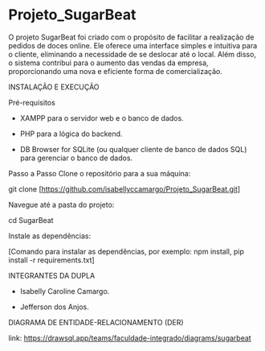 # Projeto_SugarBeat

O projeto SugarBeat foi criado com o propósito de facilitar a realização de pedidos de doces online. Ele oferece uma interface simples e intuitiva para o cliente,
eliminando a necessidade de se deslocar até o local. Além disso, o sistema contribui para o aumento das vendas da empresa, proporcionando uma nova e eficiente forma de comercialização.

INSTALAÇÃO E EXECUÇÃO
 
Pré-requisitos
- XAMPP para o servidor web e o banco de dados.

- PHP para a lógica do backend.

- DB Browser for SQLite (ou qualquer cliente de banco de dados SQL) para gerenciar o banco de dados.

Passo a Passo
Clone o repositório para a sua máquina:

git clone [https://github.com/isabellyccamargo/Projeto_SugarBeat.git]


Navegue até a pasta do projeto:

cd SugarBeat


Instale as dependências:

[Comando para instalar as dependências, por exemplo: npm install, pip install -r requirements.txt]



INTEGRANTES DA DUPLA
 
- Isabelly Caroline Camargo.

- Jefferson dos Anjos.


DIAGRAMA DE ENTIDADE-RELACIONAMENTO (DER)

link:
https://drawsql.app/teams/faculdade-integrado/diagrams/sugarbeat
